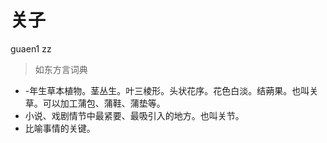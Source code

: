 # 关子
guaen1 zz
> 如东方言词典
- -年生草本植物。茎丛生。叶三棱形。头状花序。花色白淡。结蒴果。也叫关草。可以加工蒲包、蒲鞋、蒲垫等。
- 小说、戏剧情节中最紧要、最吸引入的地方。也叫关节。
- 比喻事情的关键。
